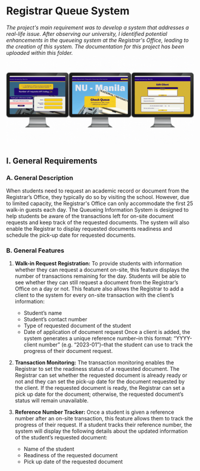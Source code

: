 # Registrar Queue System

_The project's main requirement was to develop a system that addresses a real-life issue. After observing our university, I identified potential enhancements in the queueing system at the Registrar's Office, leading to the creation of this system. The documentation for this project has been uploaded within this folder._
![](https://github.com/neomdavid/National-University---BSIT-MWA/blob/main/First%20Year/Third%20Term/RegistrarQueueGIF.gif)
## I. General Requirements

### A. General Description
When students need to request an academic record or document from the Registrar’s Office, they typically do so by visiting the school. However, due to limited capacity, the Registrar's Office can only accommodate the first 25 walk-in guests each day. The Queueing Information System is designed to help students be aware of the transactions left for on-site document requests and keep track of the requested documents. The system will also enable the Registrar to display requested documents readiness and schedule the pick-up date for requested documents.

### B. General Features

1. **Walk-in Request Registration:**
    To provide students with information whether they can request a document on-site, this feature displays the number of transactions remaining for the day. Students will be able to see whether they can still request a document from the Registrar’s Office on a day or not. This feature also allows the Registrar to add a client to the system for every on-site transaction with the client’s information:
    - Student’s name
    - Student’s contact number
    - Type of requested document of the student
    - Date of application of document request
    Once a client is added, the system generates a unique reference number–in this format: “YYYY-client number” (e.g. “2023-01”)–that the student can use to track the progress of their document request.

2. **Transaction Monitoring:**
    The transaction monitoring enables the Registrar to set the readiness status of a requested document. The Registrar can set whether the requested document is already ready or not and they can set the pick-up date for the document requested by the client. If the requested document is ready, the Registrar can set a pick up date for the document; otherwise, the requested document’s status will remain unavailable.

3. **Reference Number Tracker:**
    Once a student is given a reference number after an on-site transaction, this feature allows them to track the progress of their request. If a student tracks their reference number, the system will display the following details about the updated information of the student’s requested document:
    - Name of the student
    - Readiness of the requested document
    - Pick up date of the requested document


